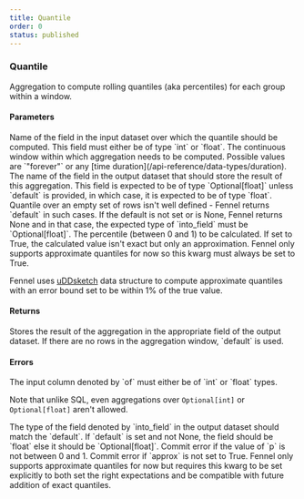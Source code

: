 ```yaml
---
title: Quantile
order: 0
status: published
---
```

### Quantile

<Divider>
<LeftSection>

Aggregation to compute rolling quantiles (aka percentiles) for each group 
within a window. 

#### Parameters
<Expandable title="of" type="str">
Name of the field in the input dataset over which the quantile should be computed.
This field must either be of type `int` or `float`.
</Expandable>

<Expandable title="window" type="Window">
The continuous window within which aggregation needs to be computed. Possible 
values are `"forever"` or any [time duration](/api-reference/data-types/duration).
</Expandable>

<Expandable title="into_field" type="str">
The name of the field in the output dataset that should store the result of this
aggregation. This field is expected to be of type `Optional[float]` unless `default`
is provided, in which case, it is expected to be of type `float`.
</Expandable>

<Expandable title="default" type="Optional[float]">
Quantile over an empty set of rows isn't well defined - Fennel returns `default`
in such cases. If the default is not set or is None, Fennel returns None and in
that case, the expected type of `into_field` must be `Optional[float]`.
</Expandable>


<Expandable title="p" type="float">
The percentile (between 0 and 1) to be calculated.
</Expandable>

<Expandable title="approx" type="bool" defaultVal="False">
If set to True, the calculated value isn't exact but only an approximation. Fennel
only supports approximate quantiles for now so this kwarg must always be set to
True.

Fennel uses [uDDsketch](https://arxiv.org/pdf/2004.08604.pdf) data 
structure to compute approximate quantiles with an error bound set to be within
1% of the true value.
</Expandable>


#### Returns
<Expandable type="Union[float, Optional[float]]">
Stores the result of the aggregation in the appropriate field of the output 
dataset. If there are no rows in the aggregation window, `default` is used.
</Expandable>


#### Errors
<Expandable title="Quantile on non int/float types">
The input column denoted by `of` must either be of `int` or `float` types. 

Note that unlike SQL, even aggregations over `Optional[int]` or `Optional[float]` 
aren't allowed.
</Expandable>

<Expandable title="Types of output & default don't match">
The type of the field denoted by `into_field` in the output dataset should match 
the `default`. If `default` is set and not None, the field should be `float` else
it should be `Optional[float]`.
</Expandable>

<Expandable title="Invalid p value">
Commit error if the value of `p` is not between 0 and 1.
</Expandable>

<Expandable title="Approximate is not set to true">
Commit error if `approx` is not set to True. Fennel only supports approximate
quantiles for now but requires this kwarg to be set explicitly to both set the
right expectations and be compatible with future addition of exact quantiles.
</Expandable>


</LeftSection>
<RightSection>

<pre snippet="api-reference/aggregations/quantile#basic" status="success" 
    message="Median in rolling windows of 1 day & 1 week">
</pre>
<pre snippet="api-reference/aggregations/quantile#incorrect_type" status="error" 
    message="Can not take quantile over string, only int or float">
</pre>
<pre snippet="api-reference/aggregations/quantile#invalid_default" status="error" 
    message="Default is not specified, so the output field should be Optional[float]">
</pre>
<pre snippet="api-reference/aggregations/quantile#incorrect_p" status="error" 
    message="p is invalid, can only be between [0, 1]">
</pre>

</RightSection>
</Divider>
